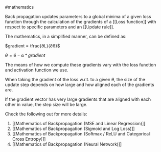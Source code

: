 #mathematics 

Back propagation updates parameters to a global minima of a given loss function through the calculation of the gradients of a [[Loss function]] with respect to specific parameters and an [[Update rule]].

The mathematics, in a simplified manner, can be defined as:

$gradient = \frac{∂L}{∂θ}$

$θ = θ - ⍺ * gradient$

The means of how we compute these gradients vary with the loss function and activation function we use.

When taking the gradient of the loss w.r.t. to a given $\theta$, the size of the update step depends on how large and how aligned each of the gradients are.

If the gradient vector has very large gradients that are aligned with each other in value, the step size will be large.

Check the following out for more details:
1. [[Mathematics of Backpropagation (MSE and Linear Regression)]]
2. [[Mathematics of Backpropagation (Sigmoid and Log Loss)]]
3. [[Mathematics of Backpropagation (Softmax / ReLU and Categorical Cross Entropy)]]
4. [[Mathematics of Backpropagation (Neural Network)]]